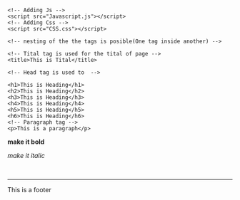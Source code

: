 <!-- HTML(Hyper text markup language): It is a markup language in this with help of tags we display our result
Elements: they are the individual componantsof an html document and each element has a different meaning>
In element there are some tags and tags combine make a element
TAGS:some code
In tags there is an opening tag and a closeing tag. Some tags dont have closing tage for eg. image tag
#Nesting of tags: it is adding tag inside tag
If we use only tag our website will look booring therefore we use attribute
#Attribute: it is an additional info about tag
#Genral pourpous attribute
1.Id:this is an attribute that give a unique name to an element
2.class:it is not unique attribute -->
<!DOCTYPE html>
<html lang="en">
    <!-- In Hthm there is a opening and clossing tag  -->
    <!-- , the <head> tag is used to contain specific information about a web page, often referred to as metadata. -->
<head>
    <meta charset="UTF-8">
    <meta http-equiv="X-UA-Compatible" content="IE=edge">
    <meta name="viewport" content="width=device-width, initial-scale=1.0">
    <!-- Scipt tag is used to connect external file to the html -->

    <!-- Adding Js -->
    <script src="Javascript.js"></script>
    <!-- Adding Css -->
    <script src="CSS.css"></script>

    <!-- nesting of the the tags is posible(One tag inside another) -->

    <!-- Tital tag is used for the tital of page -->
    <title>This is Tital</title>

    <!-- Head tag is used to  -->

</head>
<body>
    <!-- This a comment (ctrl+/) -->

<!-- Heading tags -->

    <h1>This is Heading</h1>
    <h2>This is Heading</h2>
    <h3>This is Heading</h3>
    <h4>This is Heading</h4>
    <h5>This is Heading</h5>
    <h6>This is Heading</h6>
    <!-- Paragraph tag -->
    <p>This is a paragraph</p>

<!-- Make the text bold -->

<strong>make it bold</strong>

<!-- Make it italic -->

<em>make it italic</em>

<!-- in html all empty spaces are so we if we need to skip line we use a brake tag -->
<br>
<!-- horizontal tag -->
<hr>

</body>
<footer>
    <!-- This is the base of the page -->
    <p>This is a footer</p>

</footer>
</html>
